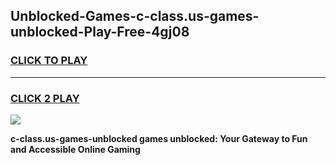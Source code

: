 
## Unblocked-Games-c-class.us-games-unblocked-Play-Free-4gj08
<h3>
<a href="https://premium76.site?title=c-class.us-games-unblocked&ref=10A">CLICK TO PLAY</a></h3>
<hr>

<h3>
<a href="https://premium76.site?title=c-class.us-games-unblocked&ref=10A">CLICK 2 PLAY</a>
  
</h3>

<a href="https://premium76.site?title=c-class.us-games-unblocked&ref=10A"><img src="https://clearcache.store/games.png"></a>


**c-class.us-games-unblocked games unblocked: Your Gateway to Fun and Accessible Online Gaming**
